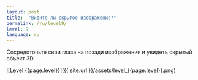 ```yaml
---
layout: post
title:  "Видите ли скрытое изображение?"
permalink: /ru/level9/
level: 9
language: ru
---
```

Сосредоточьте свои глаза на позади изображения и увидеть скрытый объект 3D.

![Level {{page.level}}]({{ site.url }}/assets/level_{{page.level}}.png)